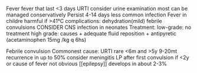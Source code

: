 Fever
fever that last <3 days
URTI consider urine examination
most can be managed conservatively
Persist 4-14 days
	less common infection
Fever in childre
	harmful if >41°C
	complications: dehydration(mild) febrile convulsions
	CONSIDER CNS infection in neonates
	Treatment: low-grade: no treatment
		high grade: causes + adequate fluid reposition + antipyretic (acetaminophen 15mg /kg q 6hs)

Febrile convulsion
	Commonest cause: URTI
	rare <6m and >5y
	9-20mt
	recurrence in up to 50%
	consider meningitis
	LP after first convulsion if <2y or cause of  fever not obvious
	[[epilepsy]] develops in about 2-3%

